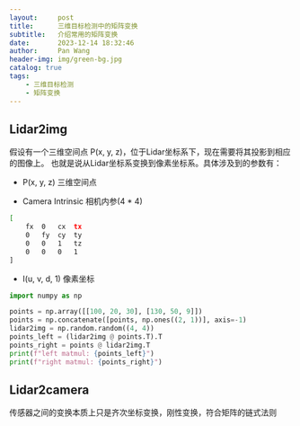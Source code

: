 ```yaml
---
layout:     post
title:      三维目标检测中的矩阵变换
subtitle:   介绍常用的矩阵变换
date:       2023-12-14 18:32:46
author:     Pan Wang
header-img: img/green-bg.jpg
catalog: true
tags:
    - 三维目标检测
    - 矩阵变换
---
```


## Lidar2img

假设有一个三维空间点 P(x, y, z)，位于Lidar坐标系下，现在需要将其投影到相应的图像上。
也就是说从Lidar坐标系变换到像素坐标系。具体涉及到的参数有：

+ P(x, y, z) 三维空间点

+ Camera Intrinsic 相机内参(4 * 4)

```zsh
[
    fx  0   cx  tx
    0   fy  cy  ty
    0   0   1   tz
    0   0   0   1
]
```

+ I(u, v, d, 1) 像素坐标

```python
import numpy as np

points = np.array([[100, 20, 30], [130, 50, 9]])
points = np.concatenate([points, np.ones((2, 1))], axis=-1)
lidar2img = np.random.random((4, 4))
points_left = (lidar2img @ points.T).T
points_right = points @ lidar2img.T
print(f"left matmul: {points_left}")
print(f"right matmul: {points_right}")
```

## Lidar2camera

传感器之间的变换本质上只是齐次坐标变换，刚性变换，符合矩阵的链式法则
